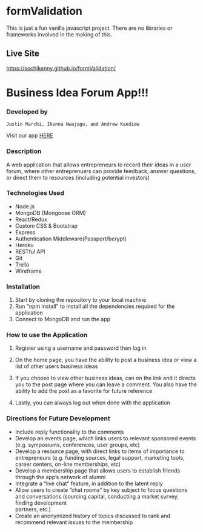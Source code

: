 # formValidation

This is just a fun vanilla javascript project. There are no libraries or frameworks involved in the making of this. 


## Live Site
https://sochikenny.github.io/formValidation/


# Business Idea Forum App!!!


### Developed by

```
Justin Marchi, Ikenna Nwajagu, and Andrew Kandiew
```

Visit our app <a href = "https://project3-business-idea-forum.herokuapp.com/" target="_blank"> HERE </a>


### Description

A web application that allows entrepreneurs to record their ideas in a user forum, where other entreprenuers can provide feedback, answer questions, or direct them to resources (including potential investors)


### Technologies Used

* Node.js
* MongoDB (Mongoose ORM)
* React/Redux
* Custom CSS & Bootstrap
* Express
* Authentication Middleware(Passport/bcrypt)
* Heroku 
* RESTful API
* Git
* Trello
* Wireframe


### Installation

1. Start by cloning the repository to your local machine
2. Run "npm install" to install all the dependencies required for the application
3. Connect to MongoDB and run the app


### How to use the Application

1. Register using a username and password then log in

2. On the home page, you have the ability to post a business idea or view a list of other users business ideas 

3. If you choose to view other business ideas, can on the link and it directs you to the post page where you can leave a comment. You also have the ability to add the post as a favorite for future reference

4. Lastly, you can always log out when done with the application


### Directions for Future Development

* Include reply functionality to the comments
* Develop an events page, which links users to relevant sponsored events (e.g. symposiums, conferences, user groups, etc)
* Develop a resource page, with direct links to items of importance to entrepreneurs (e.g. funding sources, legal support, marketing tools, career centers, on-line   memberships, etc)
* Develop a membership page that allows users to establish friends through the app’s network of alumni
* Integrate a “live chat” feature, in addition to the latent reply
* Allow users to create ”chat rooms” by key subject to focus questions and conversations (sourcing capital, conducting a market survey, finding development     
  partners, etc.)
* Create an anonymized history of topics discussed to rank and recommend relevant issues to the membership

